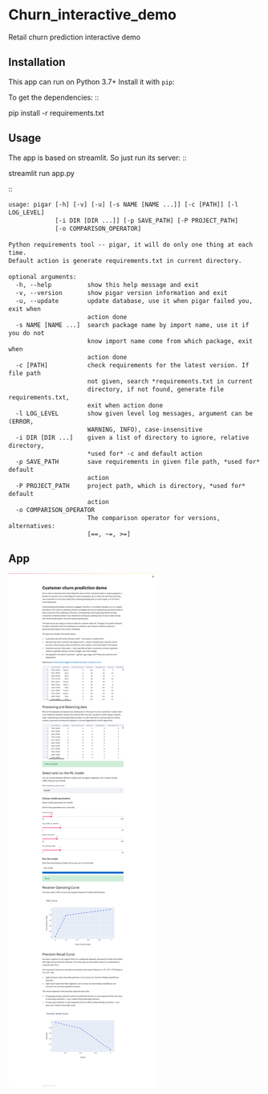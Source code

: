 # Churn_interactive_demo
Retail churn prediction interactive demo

Installation
------------

This app can run on Python 3.7+ Install it with ``pip``:

To get the dependencies: ::

  pip install -r requirements.txt 

Usage
-----
The app is based on streamlit. So just run its server: ::

 streamlit run app.py


::

    usage: pigar [-h] [-v] [-u] [-s NAME [NAME ...]] [-c [PATH]] [-l LOG_LEVEL]
                 [-i DIR [DIR ...]] [-p SAVE_PATH] [-P PROJECT_PATH]
                 [-o COMPARISON_OPERATOR]

    Python requirements tool -- pigar, it will do only one thing at each time.
    Default action is generate requirements.txt in current directory.

    optional arguments:
      -h, --help          show this help message and exit
      -v, --version       show pigar version information and exit
      -u, --update        update database, use it when pigar failed you, exit when
                          action done
      -s NAME [NAME ...]  search package name by import name, use it if you do not
                          know import name come from which package, exit when
                          action done
      -c [PATH]           check requirements for the latest version. If file path
                          not given, search *requirements.txt in current
                          directory, if not found, generate file requirements.txt,
                          exit when action done
      -l LOG_LEVEL        show given level log messages, argument can be (ERROR,
                          WARNING, INFO), case-insensitive
      -i DIR [DIR ...]    given a list of directory to ignore, relative directory,
                          *used for* -c and default action
      -p SAVE_PATH        save requirements in given file path, *used for* default
                          action
      -P PROJECT_PATH     project path, which is directory, *used for* default
                          action
      -o COMPARISON_OPERATOR
                          The comparison operator for versions, alternatives:
                          [==, ~=, >=]

App
-----
![alt text](app.png)